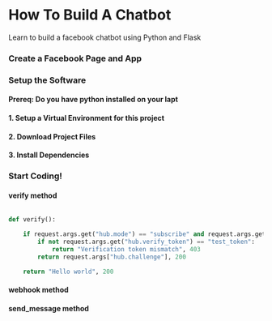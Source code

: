 # How To Build A Chatbot
Learn to build a facebook chatbot using Python and Flask


### Create a Facebook Page and App

### Setup the Software

#### Prereq: Do you have python installed on your lapt

#### 1. Setup a Virtual Environment for this project

#### 2. Download Project Files

#### 3. Install Dependencies

###  Start Coding!

#### verify method
```python

def verify():

    if request.args.get("hub.mode") == "subscribe" and request.args.get("hub.challenge"):
        if not request.args.get("hub.verify_token") == "test_token":
            return "Verification token mismatch", 403
        return request.args["hub.challenge"], 200

    return "Hello world", 200

````

#### webhook method

#### send_message method












